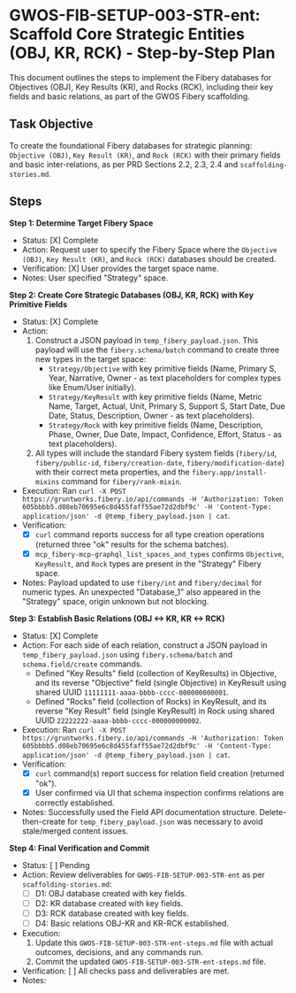 # GWOS-FIB-SETUP-003-STR-ent: Scaffold Core Strategic Entities (OBJ, KR, RCK) - Step-by-Step Plan

This document outlines the steps to implement the Fibery databases for Objectives (OBJ), Key Results (KR), and Rocks (RCK), including their key fields and basic relations, as part of the GWOS Fibery scaffolding.

## Task Objective
To create the foundational Fibery databases for strategic planning: `Objective (OBJ)`, `Key Result (KR)`, and `Rock (RCK)` with their primary fields and basic inter-relations, as per PRD Sections 2.2, 2.3, 2.4 and `scaffolding-stories.md`.

## Steps

**Step 1: Determine Target Fibery Space**
- Status: [X] Complete
- Action: Request user to specify the Fibery Space where the `Objective (OBJ)`, `Key Result (KR)`, and `Rock (RCK)` databases should be created.
- Verification: [X] User provides the target space name.
- Notes: User specified "Strategy" space.

**Step 2: Create Core Strategic Databases (OBJ, KR, RCK) with Key Primitive Fields**
- Status: [X] Complete
- Action: 
    1. Construct a JSON payload in `temp_fibery_payload.json`. This payload will use the `fibery.schema/batch` command to create three new types in the target space:
        *   `Strategy/Objective` with key primitive fields (Name, Primary S, Year, Narrative, Owner - as text placeholders for complex types like Enum/User initially).
        *   `Strategy/KeyResult` with key primitive fields (Name, Metric Name, Target, Actual, Unit, Primary S, Support S, Start Date, Due Date, Status, Description, Owner - as text placeholders).
        *   `Strategy/Rock` with key primitive fields (Name, Description, Phase, Owner, Due Date, Impact, Confidence, Effort, Status - as text placeholders).
    2. All types will include the standard Fibery system fields (`fibery/id`, `fibery/public-id`, `fibery/creation-date`, `fibery/modification-date`) with their correct meta properties, and the `fibery.app/install-mixins` command for `fibery/rank-mixin`.
- Execution: Ran `curl -X POST https://gruntworks.fibery.io/api/commands -H 'Authorization: Token 605bbbb5.d08eb70695e6c8d455faff55ae72d2dbf9c' -H 'Content-Type: application/json' -d @temp_fibery_payload.json | cat`.
- Verification:
    - [X] `curl` command reports success for all type creation operations (returned three "ok" results for the schema batches).
    - [X] `mcp_fibery-mcp-graphql_list_spaces_and_types` confirms `Objective`, `KeyResult`, and `Rock` types are present in the "Strategy" Fibery space.
- Notes: Payload updated to use `fibery/int` and `fibery/decimal` for numeric types. An unexpected "Database_1" also appeared in the "Strategy" space, origin unknown but not blocking.

**Step 3: Establish Basic Relations (OBJ <-> KR, KR <-> RCK)**
- Status: [X] Complete
- Action: For each side of each relation, construct a JSON payload in `temp_fibery_payload.json` using `fibery.schema/batch` and `schema.field/create` commands.
    *   Defined "Key Results" field (collection of KeyResults) in Objective, and its reverse "Objective" field (single Objective) in KeyResult using shared UUID `11111111-aaaa-bbbb-cccc-000000000001`.
    *   Defined "Rocks" field (collection of Rocks) in KeyResult, and its reverse "Key Result" field (single KeyResult) in Rock using shared UUID `22222222-aaaa-bbbb-cccc-000000000002`.
- Execution: Ran `curl -X POST https://gruntworks.fibery.io/api/commands -H 'Authorization: Token 605bbbb5.d08eb70695e6c8d455faff55ae72d2dbf9c' -H 'Content-Type: application/json' -d @temp_fibery_payload.json | cat`.
- Verification:
    - [X] `curl` command(s) report success for relation field creation (returned "ok").
    - [X] User confirmed via UI that schema inspection confirms relations are correctly established.
- Notes: Successfully used the Field API documentation structure. Delete-then-create for `temp_fibery_payload.json` was necessary to avoid stale/merged content issues.

**Step 4: Final Verification and Commit**
- Status: [ ] Pending
- Action: Review deliverables for `GWOS-FIB-SETUP-003-STR-ent` as per `scaffolding-stories.md`:
    *   [ ] D1: OBJ database created with key fields.
    *   [ ] D2: KR database created with key fields.
    *   [ ] D3: RCK database created with key fields.
    *   [ ] D4: Basic relations OBJ-KR and KR-RCK established.
- Execution:
    1. Update this `GWOS-FIB-SETUP-003-STR-ent-steps.md` file with actual outcomes, decisions, and any commands run.
    2. Commit the updated `GWOS-FIB-SETUP-003-STR-ent-steps.md` file.
- Verification: [ ] All checks pass and deliverables are met.
- Notes: 